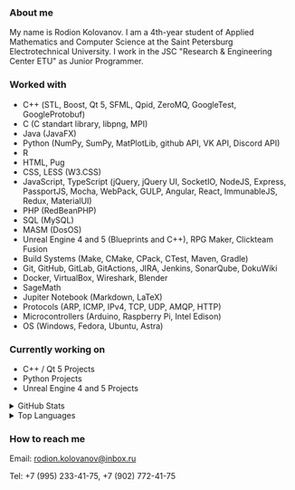 ### About me

My name is Rodion Kolovanov. I am a 4th-year student of Applied Mathematics and Computer Science at the Saint Petersburg Electrotechnical University. I work in the JSC "Research & Engineering Center ETU" as Junior Programmer.

### Worked with

- С++ (STL, Boost, Qt 5, SFML, Qpid, ZeroMQ, GoogleTest, GoogleProtobuf)
- C (C standart library, libpng, MPI)
- Java (JavaFX)
- Python (NumPy, SumPy, MatPlotLib, github API, VK API, Discord API)
- R
- HTML, Pug
- CSS, LESS (W3.CSS)
- JavaScript, TypeScript (jQuery, jQuery UI, SocketIO, NodeJS, Express, PassportJS, Mocha, WebPack, GULP, Angular, React, ImmunableJS, Redux, MaterialUI)
- PHP (RedBeanPHP)
- SQL (MySQL)
- MASM (DosOS)
- Unreal Engine 4 and 5 (Blueprints and C++), RPG Maker, Clickteam Fusion
- Build Systems (Make, CMake, CPack, CTest, Maven, Gradle)
- Git, GitHub, GitLab, GitActions, JIRA, Jenkins, SonarQube, DokuWiki
- Docker, VirtualBox, Wireshark, Blender
- SageMath
- Jupiter Notebook (Markdown, LaTeX)
- Protocols (ARP, ICMP, IPv4, TCP, UDP, AMQP, HTTP)
- Microcontrollers (Arduino, Raspberry Pi, Intel Edison)
- OS (Windows, Fedora, Ubuntu, Astra)

### Currently working on

- C++ / Qt 5 Projects
- Python Projects
- Unreal Engine 4 and 5 Projects

<details>
  <summary>GitHub Stats</summary>
  <p align="center">
    <img src="https://github-readme-stats.vercel.app/api?username=rkolovanov&show_icons=true&hide_border=true&theme=github_dark"/>
  </p>
</details>

<details>
  <summary>Top Languages</summary>
  <p align="center">
    <img src="https://github-readme-stats.vercel.app/api/top-langs/?username=rkolovanov&layout=compact&hide=jupyter%20notebook&theme=github_dark&langs_count=6"/>      
  </p>
</details>

### How to reach me

Email: rodion.kolovanov@inbox.ru

Tel: +7 (995) 233-41-75, +7 (902) 772-41-75

